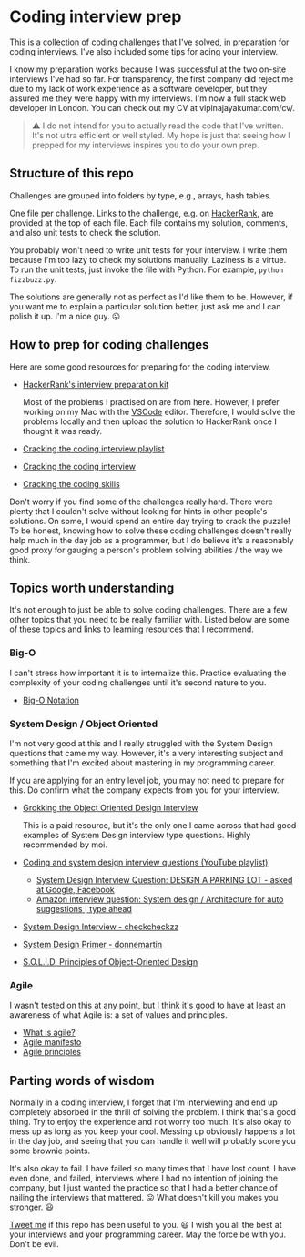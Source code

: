 # Coding interview prep

This is a collection of coding challenges that I've solved, in preparation for
coding interviews. I've also included some tips for acing your interview.

I know my preparation works because I was successful at the two on-site
interviews I've had so far. For transparency, the first company did reject me
due to my lack of work experience as a software developer, but they assured me
they were happy with my interviews. I'm now a full stack web developer in
London. You can check out my CV at
vipinajayakumar.com/cv/.

> :warning: I do not intend for you to actually read the code that I've written.
> It's not ultra efficient or well styled. My hope is just that seeing how I
> prepped for my interviews inspires you to do your own prep.

## Structure of this repo

Challenges are grouped into folders by type, e.g., arrays, hash tables.

One file per challenge. Links to the challenge, e.g. on [HackerRank](https://www.hackerrank.com), are
provided at the top of each file. Each file contains my solution, comments,
and also unit tests to check the solution.

You probably won't need to write unit
tests for your interview. I write them because I'm too lazy to check my
solutions manually. Laziness is a virtue. To run the unit tests, just invoke the file with
Python. For example, `python fizzbuzz.py`.

The solutions are generally not as perfect as I'd like them to be. However, if you want me to explain a
particular solution better, just ask me and I can polish it up. I'm a nice guy. :stuck_out_tongue:

## How to prep for coding challenges

Here are some good resources for preparing for the coding interview.

-   [HackerRank's
    interview preparation
    kit](https://www.hackerrank.com/interview/interview-preparation-kit)

    Most of the problems I practised on are from here. However, I prefer working
    on my Mac with the [VSCode](https://code.visualstudio.com/) editor. Therefore, I would solve the
    problems locally and then upload the solution to HackerRank once I thought it
    was ready.

-   [Cracking the coding interview playlist](https://www.youtube.com/watch?v=GKgAVjJxh9w&list=PLX6IKgS15Ue02WDPRCmYKuZicQHit9kFt&index=1)
-   [Cracking the coding interview](https://www.youtube.com/watch?v=4NIb9l3imAo&t=587s)
-   [Cracking the coding skills](http://www.crackingthecodinginterview.com/uploads/6/5/2/8/6528028/cracking_the_coding_skills_-_v6.pdf)

Don't worry
if you find some of the challenges really hard. There were plenty that I
couldn't solve without looking for hints in other people's solutions. On some, I
would spend an entire day trying to crack the puzzle! To be honest, knowing how to solve these coding challenges doesn't really help
much in the day job as a programmer, but I do believe it's a reasonably good proxy for
gauging a person's problem solving abilities / the way we think.

## Topics worth understanding

It's not enough to just be able to solve coding challenges. There are a
few other topics that you need to be really familiar with. Listed below are some
of these topics and links to learning resources that I recommend.

### Big-O

I can't stress how important it is to internalize this. Practice evaluating
the complexity of your coding challenges until it's second nature to you.

-   [Big-O Notation](https://www.youtube.com/watch?v=v4cd1O4zkGw)

### System Design / Object Oriented

I'm not very good at this and I really struggled with the System Design
questions that came my way. However, it's a very interesting subject and something that
I'm excited about mastering in my programming career.

If you are applying for an entry level job, you may not need to prepare for
this. Do confirm what the company expects from you for your interview.

-   [Grokking the Object Oriented Design
    Interview](https://www.educative.io/courses/grokking-the-object-oriented-design-interview)

    This is a paid resource, but it's the only one I came across that had good
    examples of System Design interview type questions. Highly recommended by moi.

-   [Coding and system design interview questions (YouTube playlist)](https://www.youtube.com/playlist?list=PLA8lYuzFlBqAy6dkZHj5VxUAaqr4vwrka)
    -   [System Design Interview Question: DESIGN A PARKING LOT - asked at Google, Facebook](https://www.youtube.com/watch?v=DSGsa0pu8-k)
    -   [Amazon interview question: System design / Architecture for auto suggestions | type ahead](https://www.youtube.com/watch?v=xrYTjaK5QVM)
-   [System Design
    Interview - checkcheckzz](https://github.com/checkcheckzz/system-design-interview/blob/master/README.md)
-   [System Design Primer - donnemartin](https://github.com/donnemartin/system-design-primer)
-   [S.O.L.I.D. Principles of Object-Oriented Design](https://www.youtube.com/watch?v=GtZtQ2VFweA)

### Agile

I wasn't tested on this at any point, but I think it's good to have at least an
awareness of what Agile is: a set of values and principles.

-   [What is agile?](https://www.youtube.com/watch?v=Z9QbYZh1YXY&vl=en)
-   [Agile manifesto](https://agilemanifesto.org)
-   [Agile principles](https://agilemanifesto.org/principles.html)

## Parting words of wisdom

Normally in a coding interview, I forget that I'm interviewing and end up
completely absorbed in the thrill of solving the problem. I think that's a good
thing. Try to enjoy the
experience and not worry too much. It's also okay to mess up as long as you keep your cool. Messing up obviously happens
a lot in the day job, and seeing that you can handle it well will probably score
you some brownie points.

It's also okay to fail. I have failed so many times that I have lost count. I
have even done, and failed, interviews where I had no intention of joining the company, but I
just wanted the practice so that I had a better chance of nailing the interviews
that mattered. :stuck_out_tongue: What doesn't kill you makes you stronger. :smiley:

[Tweet me](https://twitter.com/vipinajayakumar) if this repo has been useful to you.
:smiley: I wish you all the best at your interviews and your programming career. May
the force be with you. Don't be evil.
